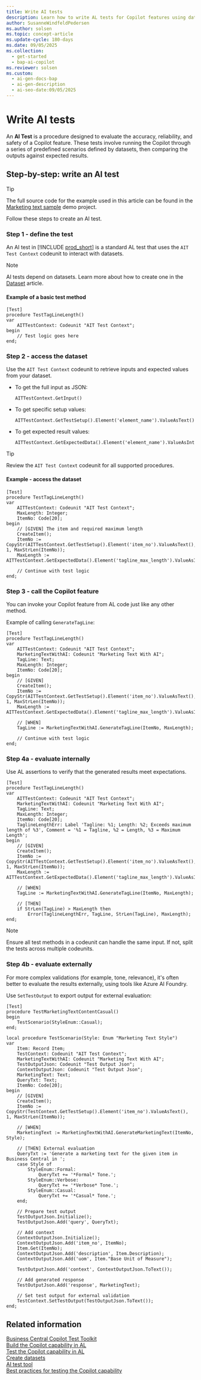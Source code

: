 ```yaml
---
title: Write AI tests
description: Learn how to write AL tests for Copilot features using datasets, assertions, and external evaluation.
author: SusanneWindfeldPedersen
ms.author: solsen
ms.topic: concept-article
ms.update-cycle: 180-days
ms.date: 09/05/2025
ms.collection:
  - get-started
  - bap-ai-copilot
ms.reviewer: solsen
ms.custom:
  - ai-gen-docs-bap
  - ai-gen-description
  - ai-seo-date:09/05/2025
---
```


# Write AI tests

An **AI Test** is a procedure designed to evaluate the accuracy, reliability, and safety of a Copilot feature. These tests involve running the Copilot through a series of predefined scenarios defined by datasets, then comparing the outputs against expected results.

## Step-by-step: write an AI test

> [!TIP]
> The full source code for the example used in this article can be found in the [Marketing text sample](https://github.com/microsoft/BCTech/tree/master/samples/AzureOpenAI/Conference%20Demos/Techdays/Marketing%20Text%20Simple/test) demo project.

Follow these steps to create an AI test.

### Step 1 - define the test

An AI test in [!INCLUDE [prod_short](includes/prod_short.md)] is a standard AL test that uses the `AIT Test Context` codeunit to interact with datasets. 

> [!NOTE]
> AI tests depend on datasets. Learn more about how to create one in the [Dataset](ai-test-copilot-datasets.md) article.

#### Example of a basic test method

```al
[Test]
procedure TestTagLineLength()
var
    AITTestContext: Codeunit "AIT Test Context";
begin
    // Test logic goes here
end;
```

### Step 2 - access the dataset

Use the `AIT Test Context` codeunit to retrieve inputs and expected values from your dataset.

- To get the full input as JSON:
  
  ```al
  AITTestContext.GetInput()
  ```

- To get specific setup values:

  ```al
  AITTestContext.GetTestSetup().Element('element_name').ValueAsText()
  ```

- To get expected result values:

  ```al
  AITTestContext.GetExpectedData().Element('element_name').ValueAsInteger()
  ```

> [!TIP]
> Review the `AIT Test Context` codeunit for all supported procedures.


#### Example - access the dataset

```al
[Test]
procedure TestTagLineLength()
var
    AITTestContext: Codeunit "AIT Test Context";
    MaxLength: Integer;
    ItemNo: Code[20];
begin
    // [GIVEN] The item and required maximum length
    CreateItem();
    ItemNo := CopyStr(AITTestContext.GetTestSetup().Element('item_no').ValueAsText(), 1, MaxStrLen(ItemNo));
    MaxLength := AITTestContext.GetExpectedData().Element('tagline_max_length').ValueAsInteger();

    // Continue with test logic
end;
```

### Step 3 - call the Copilot feature

You can invoke your Copilot feature from AL code just like any other method.

Example of calling `GenerateTagLine`:

```al
[Test]
procedure TestTagLineLength()
var
    AITTestContext: Codeunit "AIT Test Context";
    MarketingTextWithAI: Codeunit "Marketing Text With AI";
    TagLine: Text;
    MaxLength: Integer;
    ItemNo: Code[20];
begin
    // [GIVEN]
    CreateItem();
    ItemNo := CopyStr(AITTestContext.GetTestSetup().Element('item_no').ValueAsText(), 1, MaxStrLen(ItemNo));
    MaxLength := AITTestContext.GetExpectedData().Element('tagline_max_length').ValueAsInteger();

    // [WHEN]
    TagLine := MarketingTextWithAI.GenerateTagLine(ItemNo, MaxLength);

    // Continue with test logic
end;
```

### Step 4a - evaluate internally

Use AL assertions to verify that the generated results meet expectations.

```al
[Test]
procedure TestTagLineLength()
var
    AITTestContext: Codeunit "AIT Test Context";
    MarketingTextWithAI: Codeunit "Marketing Text With AI";
    TagLine: Text;
    MaxLength: Integer;
    ItemNo: Code[20];
    TaglineLengthErr: Label 'Tagline: %1; Length: %2; Exceeds maximum length of %3', Comment = '%1 = Tagline, %2 = Length, %3 = Maximum Length';
begin
    // [GIVEN]
    CreateItem();
    ItemNo := CopyStr(AITTestContext.GetTestSetup().Element('item_no').ValueAsText(), 1, MaxStrLen(ItemNo));
    MaxLength := AITTestContext.GetExpectedData().Element('tagline_max_length').ValueAsInteger();

    // [WHEN]
    TagLine := MarketingTextWithAI.GenerateTagLine(ItemNo, MaxLength);

    // [THEN]
    if StrLen(TagLine) > MaxLength then
        Error(TaglineLengthErr, TagLine, StrLen(TagLine), MaxLength);
end;
```

> [!NOTE]
> Ensure all test methods in a codeunit can handle the same input. If not, split the tests across multiple codeunits.

### Step 4b - evaluate externally

For more complex validations (for example, tone, relevance), it's often better to evaluate the results externally, using tools like Azure AI Foundry.

Use `SetTestOutput` to export output for external evaluation:

```al
[Test]
procedure TestMarketingTextContentCasual()
begin
    TestScenario(StyleEnum::Casual);
end;

local procedure TestScenario(Style: Enum "Marketing Text Style")
var
    Item: Record Item;
    TestContext: Codeunit "AIT Test Context";
    MarketingTextWithAI: Codeunit "Marketing Text With AI";
    TestOutputJson: Codeunit "Test Output Json";
    ContextOutputJson: Codeunit "Test Output Json";
    MarketingText: Text;
    QueryTxt: Text;
    ItemNo: Code[20];
begin
    // [GIVEN]
    CreateItem();
    ItemNo := CopyStr(TestContext.GetTestSetup().Element('item_no').ValueAsText(), 1, MaxStrLen(ItemNo));

    // [WHEN]
    MarketingText := MarketingTextWithAI.GenerateMarketingText(ItemNo, Style);

    // [THEN] External evaluation
    QueryTxt := 'Generate a marketing text for the given item in Business Central in ';
    case Style of
        StyleEnum::Formal:
            QueryTxt += '*Formal* Tone.';
        StyleEnum::Verbose:
            QueryTxt += '*Verbose* Tone.';
        StyleEnum::Casual:
            QueryTxt += '*Casual* Tone.';
    end;

    // Prepare test output
    TestOutputJson.Initialize();
    TestOutputJson.Add('query', QueryTxt);

    // Add context
    ContextOutputJson.Initialize();
    ContextOutputJson.Add('item_no', ItemNo);
    Item.Get(ItemNo);
    ContextOutputJson.Add('description', Item.Description);
    ContextOutputJson.Add('uom', Item."Base Unit of Measure");

    TestOutputJson.Add('context', ContextOutputJson.ToText());

    // Add generated response
    TestOutputJson.Add('response', MarketingText);

    // Set test output for external validation
    TestContext.SetTestOutput(TestOutputJson.ToText());
end;
```

## Related information

[Business Central Copilot Test Toolkit](https://github.com/microsoft/BCApps/blob/main/src/Tools/AI%20Test%20Toolkit/README.md)  
[Build the Copilot capability in AL](ai-build-capability-in-al.md)  
[Test the Copilot capability in AL](ai-test-copilot.md)  
[Create datasets](ai-test-copilot-datasets.md)  
[AI test tool](ai-test-copilot-testtool.md)  
[Best practices for testing the Copilot capability](ai-test-copilot-bestpractices.md)  
